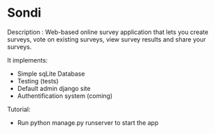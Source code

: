 # Sondi

Description :
Web-based online survey application that lets you create surveys, vote on existing surveys, view survey results and share your surveys.

It implements:
- Simple sqLite Database
- Testing (tests)
- Default admin django site
- Authentification system (coming)

Tutorial:
- Run python manage.py runserver to start the app
